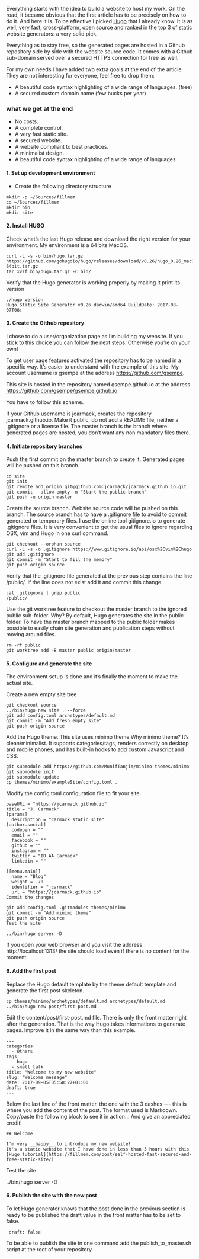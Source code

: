 Everything starts with the idea to build a website to host my work. On the road, it became obvious that the first article has to be precisely on how to do it. And here it is.
To be effective I picked [Hugo]() that I already know. It is as well, very fast, cross-platform, open source and ranked in the top 3 of static website generators: a very solid pick.

Everything as to stay free, so the generated pages are hosted in a Github repository side by side with the website source code. It comes 
with a Github sub-domain served over a secured HTTPS connection for free as well.

For my own needs I have added two extra goals at the end of the article. They are not interesting for everyone, feel free to drop them:
- A beautiful code syntax highlighting of a wide range of languages. (free)
- A secured custom domain name (few bucks per year)

### what we get at the end
- No costs.
- A complete control.
- A very fast static site.
- A secured website.
- A website compliant to best practices.
- A minimalist design.
- A beautiful code syntax highlighting of a wide range of languages

#### 1. Set up development environment
  - Create the following directory structure

```
mkdir -p ~/Sources/fillmem
cd ~/Sources/fillmem
mkdir bin
mkdir site
```
#### 2. Install HUGO
Check what’s the last Hugo release and download the right version for your environment. My environment is a 64 bits MacOS.
```
curl -L -s -o bin/hugo.tar.gz https://github.com/gohugoio/hugo/releases/download/v0.26/hugo_0.26_macOS-64bit.tar.gz
tar xvzf bin/hugo.tar.gz -C bin/
```

Verify that the Hugo generator is working properly by making it print its version
```
./hugo version
Hugo Static Site Generator v0.26 darwin/amd64 BuildDate: 2017-08-07T08:
```

#### 3. Create the Github repository

I chose to do a user/organization page as I’m building my website. If you stick to this choice you can follow the next steps. 
Otherwise you’re on your own!

To get user page features activated the repository has to be named in a specific way. It’s easier to understand with the example of this site.
My account username is gsempe at the address https://github.com/gsempe.

This site is hosted in the repository named gsempe.github.io at the address https://github.com/gsempe/gsempe.github.io

You have to follow this scheme.

If your Github username is jcarmack, creates the repository jcarmack.github.io. Make it public, do not add a README file, neither 
a .gitignore or a license file. The master branch is the branch where generated pages are hosted, you don’t want any non 
mandatory files there.

#### 4. Initiate repository branches

Push the first commit on the master branch to create it. Generated pages will be pushed on this branch.
```
cd site
git init
git remote add origin git@github.com:jcarmack/jcarmack.github.io.git
git commit --allow-empty -m "Start the public branch"
git push -u origin master
```

Create the source branch. Website source code will be pushed on this branch.
The source branch has to have a .gitignore file to avoid to commit generated or temporary files. I use the online tool gitignore.io to generate .gitignore files. It is very convenient to get the usual files to ignore regarding OSX, vim and Hugo in one curl command.

```
git checkout --orphan source
curl -L -s -o .gitignore https://www.gitignore.io/api/osx%2Cvim%2Chugo
git add .gitignore
git commit -m "Start to fill the memory"
git push origin source
```

Verify that the .gitignore file generated at the previous step contains the line /public/. If the line does not exist add it and commit this change.
```
cat .gitignore | grep public
/public/
```
Use the git worktree feature to checkout the master branch to the ignored public sub-folder.
Why? By default, Hugo generates the site in the public folder. To have the master branch mapped to the public folder makes possible to easily chain site generation and publication steps without moving around files.
```
rm -rf public
git worktree add -B master public origin/master
```

#### 5. Configure and generate the site

The environment setup is done and it’s finally the moment to make the actual site.

Create a new empty site tree
```
git checkout source
../bin/hugo new site . --force
git add config.toml archetypes/default.md
git commit -m "Add fresh empty site"
git push origin source
```
Add the Hugo theme. This site uses minimo theme
Why minimo theme? It’s clean/minimalist. It supports categories/tags, renders correctly on desktop and mobile phones, and has built-in hooks to add custom Javascript and CSS.
```
git submodule add https://github.com/MunifTanjim/minimo themes/minimo
git submodule init
git submodule update
cp themes/minimo/exampleSite/config.toml .
```
Modify the config.toml configuration file to fit your site.
```
baseURL = "https://jcarmack.github.io"
title = "J. Carmack"
[params]
  description = "Carmack static site"
[author.social]
  codepen = ""
  email = ""
  facebook = ""
  github = ""
  instagram = ""
  twitter = "ID_AA_Carmack"
  linkedin = ""

[[menu.main]]
  name = "Blog"
  weight = -70
  identifier = "jcarmack"
  url = "https://jcarmack.github.io"
Commit the changes

git add config.toml .gitmodules themes/minimo 
git commit -m "Add minimo theme"
git push origin source
Test the site

../bin/hugo server -D
```

If you open your web browser and you visit the address http://localhost:1313/ the site should load even if there is no content for the moment.

#### 6. Add the first post

Replace the Hugo default template by the theme default template and generate the first post skeleton.
```
cp themes/minimo/archetypes/default.md archetypes/default.md
../bin/hugo new post/first-post.md
```

Edit the content/post/first-post.md file. There is only the front matter right after the generation. That is the way Hugo takes informations to generate pages. Improve it in the same way than this example.
```
---
categories:
  - Others
tags:
  - hugo
  - small talk
title: "Welcome to my new website"
slug: "Welcome message"
date: 2017-09-05T05:58:27+01:00
draft: true
---
```
Below the last line of the front matter, the one with the 3 dashes --- this is where you add the content of the post. The format used is Markdown. Copy/paste the following block to see it in action… And give an appreciated credit!
```
## Welcome

I'm very __happy__ to introduce my new website!  
It's a static website that I have done in less than 3 hours with this [Hugo tutorial](https://fillmem.com/post/self-hosted-fast-secured-and-free-static-site/)
```
Test the site

../bin/hugo server -D

#### 6. Publish the site with the new post

To let Hugo generator knows that the post done in the previous section is ready to be published the draft value in the front matter has to be set to false.
```
 draft: false
```
To be able to publish the site in one command add the publish_to_master.sh script at the root of your repository. 

[](https://fillmem.com/post/fast-secured-and-free-static-site/)
